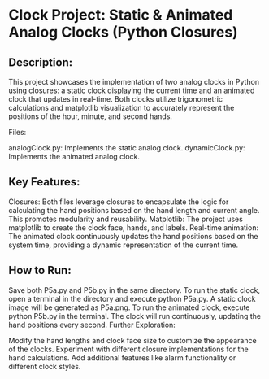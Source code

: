 # Clock Project: Static & Animated Analog Clocks (Python Closures)

## Description: 

This project showcases the implementation of two analog clocks in Python using closures: a static clock displaying the current time and an animated clock that updates in real-time. Both clocks utilize trigonometric calculations and matplotlib visualization to accurately represent the positions of the hour, minute, and second hands.

Files:

analogClock.py: Implements the static analog clock.
dynamicClock.py: Implements the animated analog clock.
## Key Features:

Closures: Both files leverage closures to encapsulate the logic for calculating the hand positions based on the hand length and current angle. This promotes modularity and reusability.
Matplotlib: The project uses matplotlib to create the clock face, hands, and labels.
Real-time animation: The animated clock continuously updates the hand positions based on the system time, providing a dynamic representation of the current time.

## How to Run:

Save both P5a.py and P5b.py in the same directory.
To run the static clock, open a terminal in the directory and execute python P5a.py. A static clock image will be generated as P5a.png.
To run the animated clock, execute python P5b.py in the terminal. The clock will run continuously, updating the hand positions every second.
Further Exploration:

Modify the hand lengths and clock face size to customize the appearance of the clocks.
Experiment with different closure implementations for the hand calculations.
Add additional features like alarm functionality or different clock styles.
